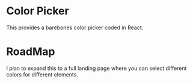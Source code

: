 # Color Picker 

This provides a barebones color picker coded in React.

# RoadMap

I plan to expand this to a full landing page where you can select different colors for different elements.
